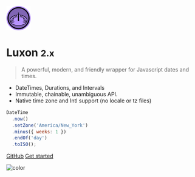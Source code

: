 ![logo](_media/Luxon_icon_64x64.png)

# Luxon <small>2.x</small>

> A powerful, modern, and friendly wrapper for Javascript dates and times.

 * DateTimes, Durations, and Intervals
 * Immutable, chainable, unambiguous API.
 * Native time zone and Intl support (no locale or tz files)
 
```js
DateTime
  .now()
  .setZone('America/New_York')
  .minus({ weeks: 1 })
  .endOf('day')
  .toISO();
```

[GitHub](https://github.com/moment/luxon/)
[Get started](#Luxon)

![color](#e8dffc)
